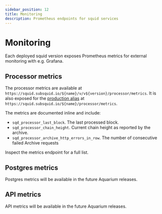 ```yaml
---
sidebar_position: 12
title: Monitoring
description: Prometheus endpoints for squid services
---
```


# Monitoring

Each deployed squid version exposes Prometheus metrics for external monitoring with e.g. Grafana. 

## Processor metrics

The processor metrics are available at `https://squid.subsquid.io/${name}/v/v${version}/processor/metrics`. It is also exposed for the [production alias](/deploy-squid/promote-to-production) at `https://squid.subsquid.io/${name}/processor/metrics`.

The metrics are documented inline and include: 
- `sqd_processor_last_block`. The last processed block.
- `sqd_processor_chain_height`. Current chain height as reported by the archive.
- `sqd_processor_archive_http_errors_in_row`. The number of consecutive failed Archive requests

Inspect the metrics endpoint for a full list.

## Postgres metrics

Postgres metrics will be available in the future Aquarium releases. 

## API metrics

API metrics will be available in the future Aquarium releases. 